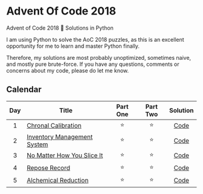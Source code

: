 # Advent Of Code 2018
 Advent of Code 2018 🎄 Solutions in Python

I am using Python to solve the AoC 2018 puzzles, as this is an excellent opportunity for me to learn and master Python finally.

Therefore, my solutions are most probably unoptimized, sometimes naive, and mostly pure brute-force. If you have any questions, comments or concerns about my code, please do let me know.

## Calendar

| Day | Title | Part One | Part Two | Solution |
|:---:|---|:---:|:---:|:---:|
| 1 | [Chronal Calibration](https://adventofcode.com/2018/day/1) | ⭐️ | ⭐️ | [Code](https://github.com/bacinger/AdventOfCode2018/blob/master/day-01.py) |
| 2 | [Inventory Management System](https://adventofcode.com/2018/day/2) | ⭐️ | ⭐️ | [Code](https://github.com/bacinger/AdventOfCode2018/blob/master/day-02.py) |
| 3 | [No Matter How You Slice It](https://adventofcode.com/2018/day/3) | ⭐️ | ⭐️ | [Code](https://github.com/bacinger/AdventOfCode2018/blob/master/day-03.py) |
| 4 | [Repose Record](https://adventofcode.com/2018/day/4) | ⭐️ | ⭐️ | [Code](https://github.com/bacinger/AdventOfCode2018/blob/master/day-04.py) |
| 5 | [Alchemical Reduction](https://adventofcode.com/2018/day/5) | ⭐️ | ⭐️ | [Code](https://github.com/bacinger/AdventOfCode2018/blob/master/day-05.py) |